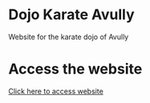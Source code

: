# Dojo Karate Avully
 Website for the karate dojo of Avully

# Access the website
[Click here to access website](https://daboss120.github.io/Dojo-Karate-Avully/web/index.html)